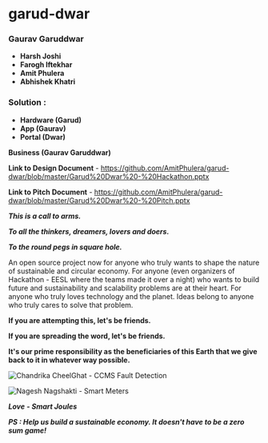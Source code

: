 # garud-dwar

### Gaurav Garuddwar
* **Harsh Joshi** 
* **Farogh Iftekhar**
* **Amit Phulera**
* **Abhishek Khatri**

### Solution :
* **Hardware (Garud)**
* **App (Gaurav)** 
* **Portal (Dwar)** 

**Business (Gaurav Garuddwar)**

**Link to Design Document** - https://github.com/AmitPhulera/garud-dwar/blob/master/Garud%20Dwar%20-%20Hackathon.pptx

**Link to Pitch Document** - https://github.com/AmitPhulera/garud-dwar/blob/master/Garud%20Dwar%20-%20Pitch.pptx

***This is a call to arms.***

***To all the thinkers, dreamers, lovers and doers.***

***To the round pegs in square hole.***

An open source project now for anyone who truly wants to shape the nature of sustainable and circular economy.
For anyone (even organizers of Hackathon - EESL where the teams made it over a night) who wants to build future and sustainability and scalability problems are at their heart. For anyone who truly loves technology and the planet.
Ideas belong to anyone who truly cares to solve that problem.

**If you are attempting this, let's be friends.**

**If you are spreading the word, let's be friends.**

**It's our prime responsibility as the beneficiaries of this Earth that we give back to it in whatever way possible.**


![Chandrika CheelGhat - CCMS Fault Detection](https://github.com/vimalsheoran/cheel-ghat)

![Nagesh Nagshakti - Smart Meters](https://github.com/vicarious11/nag-shakti)

***Love** 
**- Smart Joules***

***PS : Help us build a sustainable economy. It doesn't have to be a zero sum game!***

